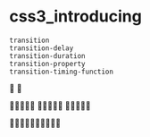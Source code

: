 # css3_introducing



    transition
    transition-delay
    transition-duration
    transition-property
    transition-timing-function

:bouquet:
:sheep:


:hibiscus::hibiscus::hibiscus::hibiscus::hibiscus:
:hibiscus::dolphin::dolphin::dolphin::hibiscus:
:hibiscus::hibiscus::hibiscus::hibiscus::hibiscus:



:hibiscus::hibiscus::hibiscus::hibiscus::hibiscus::hibiscus::hibiscus::hibiscus::hibiscus::hibiscus:
